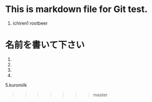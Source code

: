 # This is markdown file for Git test.

1. ichiren1
rootbeer

# 名前を書いて下さい
1.
2.
3.
4.
5.kuromilk 
>>>>>>> master
